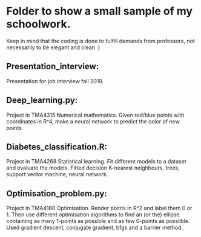 # Folder to show a small sample of my schoolwork.

Keep in mind that the coding is done to fulfill demands from professors, not necessarily to be elegant and clean :)
## Presentation_interview:
Presentation for job interview fall 2019.

## Deep_learning.py:
Project in TMA4315 Numerical mathematics.
Given red/blue points with coordinates in R^4, make a neural network to predict the color of new points.

## Diabetes_classification.R:
Project in TMA4268 Statistical learning.
Fit different models to a dataset and evaluate the models.
Fitted decision K-nearest neighbours, trees, support vector machine, neural network.

## Optimisation_problem.py:
Project in TMA4180 Optimisation.
Render points in R^2 and label them 0 or 1. Then use different optimisation algorithms to find an (or the) ellipse containing as many 1-points as possible and as few 0-points as possilble.
Used gradient descent, conjugate gradient, bfgs and a barrier method.
